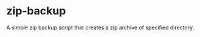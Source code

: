 zip-backup
===========
A simple zip backup script that creates a zip
archive of specified directory.
